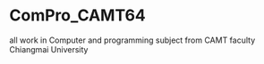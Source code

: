 # ComPro_CAMT64
all work in Computer and programming subject from CAMT faculty Chiangmai University
